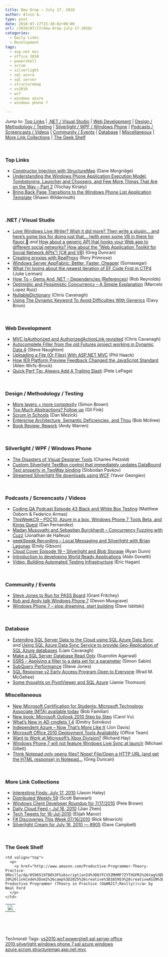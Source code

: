 ```yaml
---
title: Dew Drop – July 17, 2010
author: Alvin A.
type: post
date: 2010-07-17T15:30:02+00:00
url: /2010/07/17/dew-drop-july-17-2010/
categories:
  - Daily Links
  - Development
tags:
  - asp.net mvc
  - office 2010
  - powershell
  - scrum
  - silverlight
  - sql azure
  - sql server
  - structuremap
  - vs2010
  - wcf
  - windows azure
  - windows phone 7

---
```

Jump to: [Top Links][1] | [.NET / Visual Studio][2] | [Web Development][3] | [Design / Methodology / Testing][4] | [Silverlight / WPF / Windows Phone][5] | [Podcasts / Screencasts / Videos][6] | [Community / Events][7] | [Database][8] | [Miscellaneous][9] | [More Link Collections][10] | [The Geek Shelf][11] 

&#160;

### <a name="top"></a>Top Links

  * [Constructor Injection with StructureMap][12] (Dane Morgridge)
  * [Understanding the Windows Phone Application Execution Model, Tombstoning, Launcher and Choosers, and Few More Things That Are on the Way – Part 2][13] (Yochay Kiriaty)
  * [Bring Back Page Transitions to the Windows Phone List Application Template][14] (Shawn Wildermuth)

&#160;

### <a name="dotnet"></a>.NET / Visual Studio

  * [Love Windows Live Writer? Wish it did more? Then write a plugin… and here’s some tips for doing just that… (with even some VB in there for flavor 🙂][15] _and_&#160;[How about a generic API that hooks your Web app to different social networks? How about the “Web Application Toolkit for Social Network APIs”! (C# and VB)][16] (Greg Duncan)
  * [Creating proxies with RealProxy][17] (Rory Primrose)
  * [Windows Server AppFabric: Better, Faster, Cheaper][18] (Somasegar)
  * [What I’m loving about the newest iteration of EF Code First in CTP4][19] (Julie Lerman)
  * [How To – Gems And .NET – Dependencies (References)][20] (Rob Reynolds)
  * [Optimistic and Pessimistic Concurrency &#8211; A Simple Explanation][21] (Marcelo Lopez Ruiz)
  * [NullableDictionary][22] (Chris Cavanagh)
  * [Using The Dynamic Keyword To Avoid Difficulties With Generics][23] (Davy Brion)

&#160;

### <a name="web"></a>Web Development

  * [MVC IsAuthorized and AuthorizedActionLink revisited][24] (Chris Cavanagh)
  * [Autocomplete Filter from the old Futures project working in Dynamic Data 4][25] (Steve Naughton)
  * [Uploading a File (Or Files) With ASP.NET MVC][26] (Phil Haack)
  * [How IE9 Platform Preview Feedback Changed the JavaScript Standard][27] (Allen Wirfs-Brock)
  * [Quick Perf Tip: Always Add A Trailing Slash][28] (Pete LePage)

&#160;

### <a name="design"></a>Design / Methodology / Testing

  * [More layers = more complexity][29] (Simon Brown)
  * [Too Much Abstractions? Follow up][30] (Gil Fink)
  * [Scrum In Schools][31] (Dan Mezick)
  * [Enterprise Architecture, Semantic Deficiencies, and Thou][32] (Bob McIlree)
  * [Book Review: Rework][33] (Andy Warren)

&#160;

### <a name="silverlight"></a>Silverlight / WPF / Windows Phone

  * [The Disasters of Visual Designer Tools][34] (Charles Petzold)
  * [Custom Silverlight TextBox control that immediately updates DataBound Text property in TwoWay binding][35] (Slobodan Pavkov)
  * [Streamed Silverlight file downloads using WCF][36] (Yavor Georgiev)

&#160;

### <a name="podcasts"></a>Podcasts / Screencasts / Videos

  * [Coding QA Podcast Episode 43 Black and White Box Testing][37] (Matthew Osborn & Federico Armas)
  * [ThisWeekC9 &#8211; PDC10, Azure in a box, Windows Phone 7 Tools Beta, and Kings Quest][38] (Dan Fernandez)
  * [Madan Musuvathi and Sebastian Burckhardt &#8211; Concurrency Fuzzing with Cuzz][39] (Jonathan de Halleux)
  * [geekSpeak Recording &#8211; Local Messaging and Silverlight with Brian Lagunas][40] (Emily Gibson)
  * [Cloud Cover Episode 19 &#8211; Silverlight and Blob Storage][41] (Ryan Dunn)
  * [Introduction to developing World Ready Applications][42] (Aldo Donetti)
  * [Video: Building Automated Testing Infrastructure][43] (Eric Hagan)

&#160;

### <a name="events"></a>Community / Events

  * [Steve Jones to Run for PASS Board][44] (Grant Fritchey)
  * [Rob and Andy talk Windows Phone 7][45] (Devon Musgrave)
  * [Windows Phone 7 – stop dreaming, start building][46] (Dave Isbitski)

&#160;

### <a name="db"></a>Database

  * [Extending SQL Server Data to the Cloud using SQL Azure Data Sync][47] _and_&#160;[Using SQL Azure Data Sync Service to provide Geo-Replication of SQL Azure databases][48] (Liam Cavanagh)
  * [Make a SQL Server Database Read Only][49] (Suprotim Agarwal)
  * [SSRS &#8211; Applying a filter to a data set for a parameter][50] (Simon Sabin)
  * [SubQuery Performance][51] (Steve Jones)
  * [SQL Response v2 Early Access Program Open to Everyone][52] (Brad M. McGehee)
  * [Some thoughts on PivotViewer and SQL Azure][53] (Jamie Thomson)

<a name="sp"></a>

### <a name="misc"></a>Miscellaneous

  * [New Microsoft Certification for Students: Microsoft Technology Associate (MTA) available today][54] (Bob Familiar)
  * [New book: Microsoft Outlook 2010 Step by Step][55] (Carol Vu)
  * [What’s New in AD cmdlets 1.4][56] (Dmitry Sotnikov)
  * [Independent Azure &#8211; Now That&#8217;s More Like It][57] (Jon Davis)
  * [Microsoft Office 2010 Deployment Tools Availability][58] (Office Team)
  * [Want to Work at Microsoft’s Xbox Division?][59] (Richard Hay)
  * [Windows Phone 7 will not feature Windows Live Sync at launch][60] (Michael Gillett)
  * [Think Notepad only opens files? Nope! File/Open a HTTP URL (and get the HTML response) in Notepad…][61] (Greg Duncan)

&#160;

### <a name="links"></a>More Link Collections

  * [Interesting Finds: July 17, 2010][62] (Jason Haley)
  * [Distributed Weekly 59][63] (Scott Banwart)
  * [Windows Client Developer Roundup for 7/17/2010][64] (Pete Brown)
  * [Daily Cloud Feed &#8211; Jul 16, 2010][65] (Jian Zhen)
  * [Tech Tweets for 16-Jul-2010][66] (Elijah Manor)
  * [F# Discoveries This Week 07/16/2010][67] (Rick Minerich)
  * [Silverlight Cream for July 16, 2010 &#8212; #905][68] (Dave Campbell)

&#160;

### <a name="shelf"></a>The Geek Shelf

<table border="0" cellspacing="0" cellpadding="0">
  <tr>
    <td>
      <img data-recalc-dims="1" decoding="async" src="https://i0.wp.com/ecx.images-amazon.com/images/I/61dx4Iu-fyL._SL160_.jpg?w=660" />
    </td>
    
    <td valign="top">
      <p>
        <a href="http://www.amazon.com/Productive-Programmer-Theory-Practice-OReilly/dp/0596519788%3FSubscriptionId%3D0JTCV5ZMHMF7ZYTXGFR2%26tag%3Dbrdicr-20%26linkCode%3Dxm2%26camp%3D2025%26creative%3D165953%26creativeASIN%3D0596519788">The Productive Programmer (Theory in Practice (O&#8217;Reilly))</a> by Neal Ford
      </p>
    </td>
  </tr>
</table>



&#160;

<div style="padding-bottom: 0px; margin: 0px; padding-left: 0px; padding-right: 0px; display: inline; float: none; padding-top: 0px" id="scid:C16BAC14-9A3D-4c50-9394-FBFEF7A93539:76cfc202-eae8-4e64-996c-b53abe9b01bd" class="wlWriterEditableSmartContent">
  <!--dotnetkickit-->
</div>



&#160;

<div style="padding-bottom: 0px; margin: 0px; padding-left: 0px; padding-right: 0px; display: inline; float: none; padding-top: 0px" id="scid:0767317B-992E-4b12-91E0-4F059A8CECA8:70585b25-03ef-4a3e-a070-fe8b6ee7f408" class="wlWriterEditableSmartContent">
  Technorati Tags: <a href="http://technorati.com/tags/vs2010" rel="tag">vs2010</a>,<a href="http://technorati.com/tags/wcf" rel="tag">wcf</a>,<a href="http://technorati.com/tags/powershell" rel="tag">powershell</a>,<a href="http://technorati.com/tags/sql+server" rel="tag">sql server</a>,<a href="http://technorati.com/tags/office+2010" rel="tag">office 2010</a>,<a href="http://technorati.com/tags/silverlight" rel="tag">silverlight</a>,<a href="http://technorati.com/tags/windows+phone+7" rel="tag">windows phone 7</a>,<a href="http://technorati.com/tags/sql+azure" rel="tag">sql azure</a>,<a href="http://technorati.com/tags/windows+azure" rel="tag">windows azure</a>,<a href="http://technorati.com/tags/scrum" rel="tag">scrum</a>,<a href="http://technorati.com/tags/structuremap" rel="tag">structuremap</a>,<a href="http://technorati.com/tags/asp.net+mvc" rel="tag">asp.net mvc</a>
</div>

 [1]: https://morningdew-bpc6g3a0fgaxdxcu.eastus2-01.azurewebsites.net/#top
 [2]: https://morningdew-bpc6g3a0fgaxdxcu.eastus2-01.azurewebsites.net/#dotnet
 [3]: https://morningdew-bpc6g3a0fgaxdxcu.eastus2-01.azurewebsites.net/#web
 [4]: https://morningdew-bpc6g3a0fgaxdxcu.eastus2-01.azurewebsites.net/#design
 [5]: https://morningdew-bpc6g3a0fgaxdxcu.eastus2-01.azurewebsites.net/#silverlight
 [6]: https://morningdew-bpc6g3a0fgaxdxcu.eastus2-01.azurewebsites.net/#podcasts
 [7]: https://morningdew-bpc6g3a0fgaxdxcu.eastus2-01.azurewebsites.net/#events
 [8]: https://morningdew-bpc6g3a0fgaxdxcu.eastus2-01.azurewebsites.net/#db
 [9]: https://morningdew-bpc6g3a0fgaxdxcu.eastus2-01.azurewebsites.net/#misc
 [10]: https://morningdew-bpc6g3a0fgaxdxcu.eastus2-01.azurewebsites.net/#links
 [11]: https://morningdew-bpc6g3a0fgaxdxcu.eastus2-01.azurewebsites.net/#shelf
 [12]: http://feeds.dzone.com/~r/zones/dotnet/~3/isUnlpGpqI8/constructor-injection
 [13]: http://windowsteamblog.com/windows_phone/b/wpdev/archive/2010/07/16/understanding-the-windows-phone-application-execution-model-tombstoning-launcher-and-choosers-and-few-more-things-that-are-on-the-way-part-2.aspx
 [14]: http://wildermuth.com/2010/07/16/Bring_Back_Page_Transitions_to_the_Windows_Phone_List_Application_Template
 [15]: http://coolthingoftheday.blogspot.com/2010/07/love-windows-live-writer-wish-it-did.html
 [16]: http://coolthingoftheday.blogspot.com/2010/07/how-about-generic-api-that-hooks-your.html
 [17]: http://feedproxy.google.com/~r/RoryPrimrose/~3/s8o1Wpt4GQQ/post.aspx
 [18]: http://blogs.msdn.com/b/somasegar/archive/2010/07/16/windows-server-appfabric-better-faster-cheaper.aspx
 [19]: http://thedatafarm.com/blog/data-access/what-i-rsquo-m-loving-about-the-newest-iteration-of-ef-code-first-in-ctp4/
 [20]: http://feedproxy.google.com/~r/robz/~3/Tjc2B9bXnDg/how-to-ndash-gems-and-.net-ndash-dependencies-references.aspx
 [21]: http://blogs.msdn.com/b/marcelolr/archive/2010/07/16/optimistic-and-pessimistic-concurrency-a-simple-explanation.aspx
 [22]: http://chriscavanagh.wordpress.com/2010/07/16/nullabledictionary/
 [23]: http://feedproxy.google.com/~r/davybrion/~3/543NsurfweA/
 [24]: http://chriscavanagh.wordpress.com/2010/07/16/mvc-isauthorized-and-authorizedactionlink-revisited/
 [25]: http://csharpbits.notaclue.net/2010/07/autocomplete-filter-from-old-futures.html
 [26]: http://feeds.haacked.com/~r/haacked/~3/k491L26Pwh0/uploading-files-with-aspnetmvc.aspx
 [27]: http://blogs.msdn.com/b/ie/archive/2010/07/16/how-ie9-platform-preview-feedback-changed-the-javascript-standard.aspx
 [28]: http://feedproxy.google.com/~r/PeteLePage/~3/s-nQKvvZoIo/
 [29]: http://www.codingthearchitecture.com/2010/07/16/more_layers_more_complexity.html
 [30]: http://feedproxy.google.com/~r/GilFinkBlog/~3/p46JHqwW1sY/too-much-abstractions-follow-up.aspx
 [31]: http://www.infoq.com/news/2010/07/Scrum-in-Schools
 [32]: http://enterprisearchitect.typepad.com/ea/2010/07/enterprise-architecture-semantic-deficiencies-and-thou.html
 [33]: http://feedproxy.google.com/~r/Sqlandy/~3/HBsuRxguQWs/
 [34]: http://www.charlespetzold.com/blog/2010/07/The-Disasters-of-Visual-Designer-Tools.html
 [35]: http://blog.roboblob.com/2010/07/16/custom-silverlight-textbox-control-that-immediately-updates-databound-text-property-in-twoway-binding/
 [36]: http://blogs.msdn.com/b/silverlightws/archive/2010/07/16/streamed-silverlight-file-downloads-using-wcf.aspx
 [37]: http://codingqa.com/index.php?post_id=631549#
 [38]: http://channel9.msdn.com/posts/Dan/ThisWeekC9-PDC10-Azure-in-a-box-Windows-Phone-7-Tools-Beta-and-Kings-Quest/
 [39]: http://channel9.msdn.com/posts/Peli/Concurrency-Fuzzing-with-Cuzz/
 [40]: http://channel9.msdn.com/shows/geekSpeak/geekSpeak-Recording-Local-Messaging-and-Silverlight-with-Brian-Lagunas/
 [41]: http://channel9.msdn.com/shows/Cloud+Cover/Cloud-Cover-Episode-19-Silverlight-and-Blob-Storage/
 [42]: http://channel9.msdn.com/posts/AldoNET/Introduction-to-developing-World-Ready-Apps/
 [43]: http://feeds.dzone.com/~r/zones/dotnet/~3/9Wf9Mv3c734/video-building-automated
 [44]: http://www.sqlservercentral.com/blogs/scarydba/archive/2010/07/16/steve-jones-to-run-for-pass-board.aspx
 [45]: http://blogs.msdn.com/b/microsoft_press/archive/2010/07/16/rob-and-andy-talk-windows-phone-7.aspx
 [46]: http://blogs.msdn.com/b/davedev/archive/2010/07/16/windows-phone-7-stop-dreaming-start-building.aspx
 [47]: http://channel9.msdn.com/posts/ZachSkylesOwens/Extending-SQL-Server-Data-to-the-Cloud-using-SQL-Azure-Data-Sync/
 [48]: http://channel9.msdn.com/posts/ZachSkylesOwens/Using-SQL-Azure-Data-Sync-Service-to-provide-Geo-Replication-of-SQL-Azure-databases/
 [49]: http://feedproxy.google.com/~r/sqlservercurry/blog/~3/GxQxMb_hq-w/make-sql-server-database-read-only.html
 [50]: http://feedproxy.google.com/~r/SimonsSqlServerStuff/~3/b9vEccaG6-8/ssrs-applying-a-filter-to-a-data-set-for-a-parameter.aspx
 [51]: http://www.sqlservercentral.com/blogs/steve_jones/archive/2010/07/16/subquery-performance.aspx
 [52]: http://www.sqlservercentral.com/blogs/aloha_dba/archive/2010/07/17/sql-response-v2-early-access-program-open-to-everyone.aspx
 [53]: http://feedproxy.google.com/~r/jamiet/~3/o3-o97LCnuw/some-thoughts-on-pivotviewer-and-sql-azure.aspx
 [54]: http://feedproxy.google.com/~r/msdn/bobfamiliar/~3/r7vvpEzJ-7A/new-microsoft-certification-for-students-microsoft-technology-associate-mta-available-today.aspx
 [55]: http://blogs.msdn.com/b/microsoft_press/archive/2010/07/16/new-book-microsoft-outlook-2010-step-by-step.aspx
 [56]: http://dmitrysotnikov.wordpress.com/2010/07/16/whats-new-in-ad-cmdlets-1-4/
 [57]: http://feedproxy.google.com/~r/stimpy77/~3/cFzeeyYCp6A/post.aspx
 [58]: http://blogs.technet.com/b/office2010/archive/2010/07/16/microsoft-office-2010-deployment-tools-availability.aspx
 [59]: http://www.windowsobserver.com/2010/07/16/want-to-work-at-microsofts-xbox-division/
 [60]: http://www.neowin.net/news/windows-phone-7-will-not-feature-windows-live-sync-at-launch
 [61]: http://coolthingoftheday.blogspot.com/2010/07/think-notepad-only-opens-files-nope.html
 [62]: http://jasonhaley.com/blog/post.aspx?id=232101c3-b6b7-4c25-b335-fef311e1ddb3
 [63]: http://feedproxy.google.com/~r/roguetechnology/~3/kg2-eO_ua6s/
 [64]: http://feedproxy.google.com/~r/PeteBrown/~3/JDHprGfYuu4/windows-client-developer-roundup-for-7-17-2010
 [65]: http://feedproxy.google.com/~r/onsaas/~3/9bBzIFUdJPU/
 [66]: http://elijahmanor.com/webdevdotnet/post.aspx?id=500e2cf9-d0e8-4d62-b29c-9e0cdbc6fb9e
 [67]: http://www.atalasoft.com/cs/blogs/rickm/archive/2010/07/16/f-discoveries-this-week-07-16-2010.aspx
 [68]: http://geekswithblogs.net/WynApseTechnicalMusings/archive/2010/07/16/140961.aspx